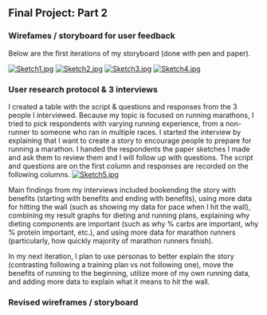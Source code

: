 ## Final Project: Part 2

### Wirefames / storyboard for user feedback
Below are the first iterations of my storyboard (done with pen and paper). 


[![Sketch1.jpg](https://i.ibb.co/9ZrFBVh/IMG-9711.jpg)](https://ibb.co/BnCXvrG/IMG-9711)
[![Sketch2.jpg](https://i.ibb.co/r0nFN74/IMG-9712.jpg)](https://ibb.co/DW3zTV5/IMG-9712)
[![Sketch3.jpg](https://i.ibb.co/JncmWgc/IMG-9713.jpg)](https://i.ibb.co/JncmWgc/IMG-9713)
[![Sketch4.jpg](https://i.ibb.co/XbSZws0/IMG-9714.jpg)](https://i.ibb.co/XbSZws0/IMG-9714)


### User research protocol & 3 interviews
I created a table with the script & questions and responses from the 3 people I interviewed. Because my topic is focused on running marathons, I tried to pick respondents with varying running experience, from a non-runner to someone who ran in multiple races. I started the interview by explaining that I want to create a story to encourage people to prepare for running a marathon. I handed the respondents the paper sketches I made and ask them to review them and I will follow up with questions. The script and questions are on the first column and responses are recorded on the following columns. 
[![Sketch5.jpg](https://i.ibb.co/1TtXFDm/interview-protocol.png)](https://i.ibb.co/1TtXFDm)

Main findings from my interviews included bookending the story with benefits (starting with benefits and ending with benefits), using more data for hitting the wall (such as showing my data for pace when I hit the wall), combining my result graphs for dieting and running plans, explaining why dieting components are important (such as why % carbs are important, why % protein important, etc.), and using more data for marathon runners (particularly, how quickly majority of marathon runners finish). 

In my next iteration, I plan to use personas to better explain the story (contrasting following a training plan vs not following one), move the benefits of running to the beginning, utilize more of my own running data, and adding more data to explain what it means to hit the wall. 


### Revised wireframes / storyboard

